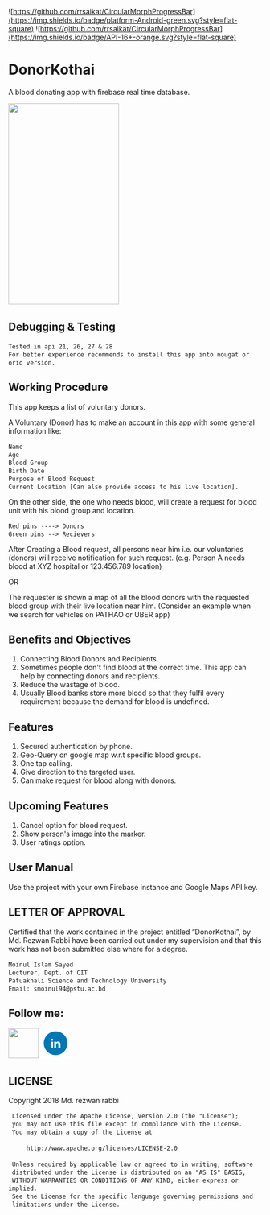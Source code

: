 ![https://github.com/rrsaikat/CircularMorphProgressBar](https://img.shields.io/badge/platform-Android-green.svg?style=flat-square)
![https://github.com/rrsaikat/CircularMorphProgressBar](https://img.shields.io/badge/API-16+-orange.svg?style=flat-square)
# DonorKothai
A blood donating app with firebase real time database.

<p align="start">
  <img src="https://github.com/rrsaikat/DonorKothai/blob/master/searchDonor.gif" height="400" width="220"/>
</p>

## Debugging & Testing
    Tested in api 21, 26, 27 & 28
    For better experience recommends to install this app into nougat or orio version.

<!--
#### Download the app from :
[![](https://github.com/rrsaikat/DonorKothai/blob/master/fm.PNG)](https://failiem.lv/down.php?i=7fbdtqbt)
-->

## Working Procedure
This app keeps a list of voluntary donors.

A Voluntary (Donor) has to make an account in this app with some general information like:

    Name
    Age
    Blood Group
    Birth Date
    Purpose of Blood Request
    Current Location [Can also provide access to his live location].
On the other side, the one who needs blood, will create a request for blood unit with his blood group and location.

    Red pins ----> Donors
    Green pins --> Recievers
                    
After Creating a Blood request, all persons near him i.e. our voluntaries (donors) will receive notification for such request. (e.g. Person A needs blood at XYZ hospital or 123.456.789 location)

OR

The requester is shown a map of all the blood donors with the requested blood group with their live location near him. (Consider an example when we search for vehicles on PATHAO or UBER app)

## Benefits and Objectives
 1. Connecting Blood Donors and Recipients.
 2. Sometimes people don't find blood at the correct time. This app can help by connecting donors and recipients.
 3. Reduce the wastage of blood.
 4. Usually Blood banks store more blood so that they fulfil every requirement because the demand for blood is undefined.

## Features
 1. Secured authentication by phone.
 2. Geo-Query on google map w.r.t specific blood groups.
 2. One tap calling.
 3. Give direction to the targeted user.
 4. Can make request for blood along with donors.

## Upcoming Features
 1. Cancel option for blood request.
 2. Show person's image into the marker.
 3. User ratings option.
   
## User Manual
Use the project with your own Firebase instance and Google Maps API key.

## LETTER OF APPROVAL
Certified that the work contained in the project entitled “DonorKothai”, by Md. Rezwan Rabbi have been carried out under my supervision and that this work has not been submitted else where for a degree.

    Moinul Islam Sayed 
    Lecturer, Dept. of CIT        
    Patuakhali Science and Technology University                        		
    Email: smoinul94@pstu.ac.bd

## Follow me:
<a href="https://www.facebook.com/rrsaikat/"><img src="http://2.bp.blogspot.com/-VKiajIE8QrQ/UhtxLts5USI/AAAAAAAAAPQ/3Xvn0e50PE0/s1600/facebook.png?" height= "60" width="60"></a>
<a href="www.linkedin.com/in/rrsaikat/"><img src="https://github.com/aritraroy/social-icons/blob/master/linkedin-icon.png?" height = "60" width="60"></a>

## LICENSE
  Copyright 2018 Md. rezwan rabbi

     Licensed under the Apache License, Version 2.0 (the "License");
     you may not use this file except in compliance with the License.
     You may obtain a copy of the License at

         http://www.apache.org/licenses/LICENSE-2.0

     Unless required by applicable law or agreed to in writing, software
     distributed under the License is distributed on an "AS IS" BASIS,
     WITHOUT WARRANTIES OR CONDITIONS OF ANY KIND, either express or implied.
     See the License for the specific language governing permissions and
     limitations under the License.
